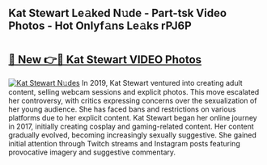 ## Kat Stewart Le𝚊ked N𝚞de - Part-tsk Video Photos - Hot Onlyf𝚊ns Le𝚊ks rPJ6P

# <h2><a href="http://ab48729.deff.icu/?id=Kat+Stewart">🔗 New 👉🔴 Kat Stewart VIDEO Photos</a></h2>

[![Kat Stewart N𝚞des](https://i.imgur.com/rIISA9y.gif)](http://ab48729.deff.icu/?id=Kat+Stewart)
In 2019, Kat Stewart ventured into creating adult content, selling webcam sessions and explicit photos. This move escalated her controversy, with critics expressing concerns over the sexualization of her young audience. She has faced bans and restrictions on various platforms due to her explicit content. Kat Stewart began her online journey in 2017, initially creating cosplay and gaming-related content. Her content gradually evolved, becoming increasingly sexually suggestive. She gained initial attention through Twitch streams and Instagram posts featuring provocative imagery and suggestive commentary.
